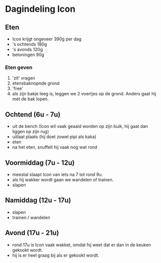 # Dagindeling Icon

## Eten

* Icon krijgt ongeveer 390g per dag
* 's ochtends 180g
* 's avonds 120g
* beloningen 90g

### Eten geven

1. 'zit' vragen
2. etensbaknopnde grond
3. 'free'
4. als zijn bakje leeg is, leggen we 2 voertjes op de grond. Anders gaat hij met de bak lopen. 

## Ochtend (6u - 7u)

* uit de bench (Icon wil vaak geaaid worden op zijn buik, hij gaat dan liggen op zijn rug)
* uitlaat plaats (hij doet zowel pipi als kaka)
* eten
* na het eten, snuffelt hij vaak nog wat rond

## Voormiddag (7u - 12u)

* meestal slaapt Icon van iets na 7 tot rond 9u.
* als hij wakker wordt gaan we wandelen of trainen.
* slapen

## Namiddag (12u - 17u)

* slapen
* trainen / wandelen

## Avond (17u - 21u)

* rond 17u is Icon vaak wakket, omdat hij weet dat er dan in de keuken gekookt wordt.
* hij is er heel graag bij als er gekookt wordt. 
